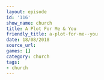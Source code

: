 ```yaml
---
layout: episode
id: '116'
show_name: church
title: A Plot For Me & You
friendly_title: a-plot-for-me--you
date: 18/08/2018
source_url: 
games: []
category: church
tags:
- church
---
```

